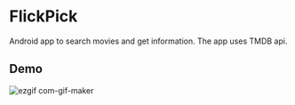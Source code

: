 # FlickPick
Android app to search movies and get information. The app uses TMDB api.

## Demo
![ezgif com-gif-maker](https://user-images.githubusercontent.com/64823855/156894752-bd8bcfbc-8610-4ce2-819e-ee4ee795eeb0.gif)


